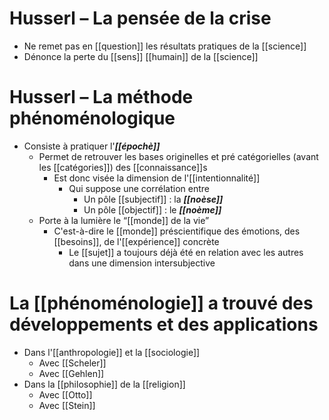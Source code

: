 # Husserl – La pensée de la crise
- Ne remet pas en [[question]] les résultats pratiques de la [[science]]
- Dénonce la perte du [[sens]] [[humain]] de la [[science]]
# Husserl – La méthode phénoménologique

- Consiste à pratiquer l'***[[épochè]]***
  - Permet de retrouver les bases originelles et pré catégorielles (avant les [[catégories]]) des [[connaissance]]s
    - Est donc visée la dimension de l'[[intentionnalité]]
      - Qui suppose une corrélation entre
        - Un pôle [[subjectif]] : la ***[[noèse]]***
        - Un pôle [[objectif]] : le ***[[noème]]***
  - Porte à la lumière le “[[monde]] de la vie”
    - C'est-à-dire le [[monde]] préscientifique des émotions, des [[besoins]], de l'[[expérience]] concrète
      - Le [[sujet]] a toujours déjà été en relation avec les autres dans une dimension intersubjective

# La [[phénoménologie]] a trouvé des développements et des applications

- Dans l'[[anthropologie]] et la [[sociologie]]
  - Avec [[Scheler]]
  - Avec [[Gehlen]]
- Dans la [[philosophie]] de la [[religion]]
  - Avec [[Otto]]
  - Avec [[Stein]]

